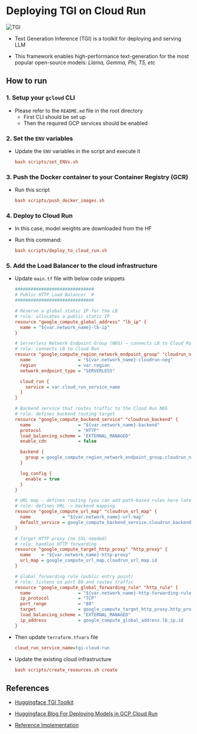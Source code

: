# Deploying TGI on Cloud Run

![TGI](https://huggingface.co/datasets/huggingface/documentation-images/resolve/main/TGI.png)

- Text Generation Inference (TGI) is a toolkit for deploying and serving LLM

- This framework enables high-performance text-generation for the most popular open-source models: *Llama, Gemma, Phi, T5, etc*


## How to run

### 1. Setup your `gcloud` CLI

- Please refer to the `README.md` file in the root directory
    - First CLI should be set up
    - Then the required GCP services should be enabled

### 2. Set the `ENV` variables

- Update the `ENV` variables in the script and execute it

    ```ini
    bash scripts/set_ENVs.sh
    ```

### 3. Push the Docker container to your Container Registry (GCR)

- Run this script

    ```ini
    bash scripts/push_docker_images.sh
    ```

### 4. Deploy to Cloud Run

- In this case, model weights are downloaded from the HF
- Run this command:

    ```ini
    bash scripts/deploy_to_cloud_run.sh
    ```

### 5. Add the Load Balancer to the cloud infrastructure

- Update `main.tf` file with below code snippets

  ```ini
  ##############################
  # Public HTTP Load Balancer  #
  ##############################

  # Reserve a global static IP for the LB
  # role: allocates a public static IP
  resource "google_compute_global_address" "lb_ip" {
    name = "${var.network_name}-lb-ip"
  }

  # Serverless Network Endpoint Group (NEG) — connects LB to Cloud Run
  # role: connects LB to Cloud Run
  resource "google_compute_region_network_endpoint_group" "cloudrun_neg" {
    name                  = "${var.network_name}-cloudrun-neg"
    region                = var.region
    network_endpoint_type = "SERVERLESS"

    cloud_run {
      service = var.cloud_run_service_name
    }
  }

  # Backend service that routes traffic to the Cloud Run NEG
  # role: defines backend routing target
  resource "google_compute_backend_service" "cloudrun_backend" {
    name                  = "${var.network_name}-backend"
    protocol              = "HTTP"
    load_balancing_scheme = "EXTERNAL_MANAGED"
    enable_cdn            = false

    backend {
      group = google_compute_region_network_endpoint_group.cloudrun_neg.id
    }

    log_config {
      enable = true
    }
  }

  # URL map — defines routing (you can add path-based rules here later)
  # role: defines URL -> backend mapping
  resource "google_compute_url_map" "cloudrun_url_map" {
    name            = "${var.network_name}-url-map"
    default_service = google_compute_backend_service.cloudrun_backend.id
  }

  # Target HTTP proxy (no SSL needed)
  # role: handles HTTP forwarding
  resource "google_compute_target_http_proxy" "http_proxy" {
    name    = "${var.network_name}-http-proxy"
    url_map = google_compute_url_map.cloudrun_url_map.id
  }

  # Global forwarding rule (public entry point)
  # role: listens on port 80 and routes traffic
  resource "google_compute_global_forwarding_rule" "http_rule" {
    name                  = "${var.network_name}-http-forwarding-rule"
    ip_protocol           = "TCP"
    port_range            = "80"
    target                = google_compute_target_http_proxy.http_proxy.id
    load_balancing_scheme = "EXTERNAL_MANAGED"
    ip_address            = google_compute_global_address.lb_ip.id
  }
  ```

- Then update `terraform.tfvars` file

  ```ini
  cloud_run_service_name=tgi-cloud-run
  ```

- Update the existing cloud infrastructure

  ```ini
  bash scripts/create_resources.sh create
  ```

## References

- [Huggingface TGI Toolkit](https://huggingface.co/docs/text-generation-inference/en/index)
- [Huggingface Blog For Deploying Models in GCP Cloud Run](https://huggingface.co/docs/google-cloud/examples/cloud-run-deploy-llama-3-1-on-cloud-run)

- [Reference Implementation](https://github.com/richardhe-fundamenta/practical-gcp-examples/tree/main/tgi-cloud-run)
